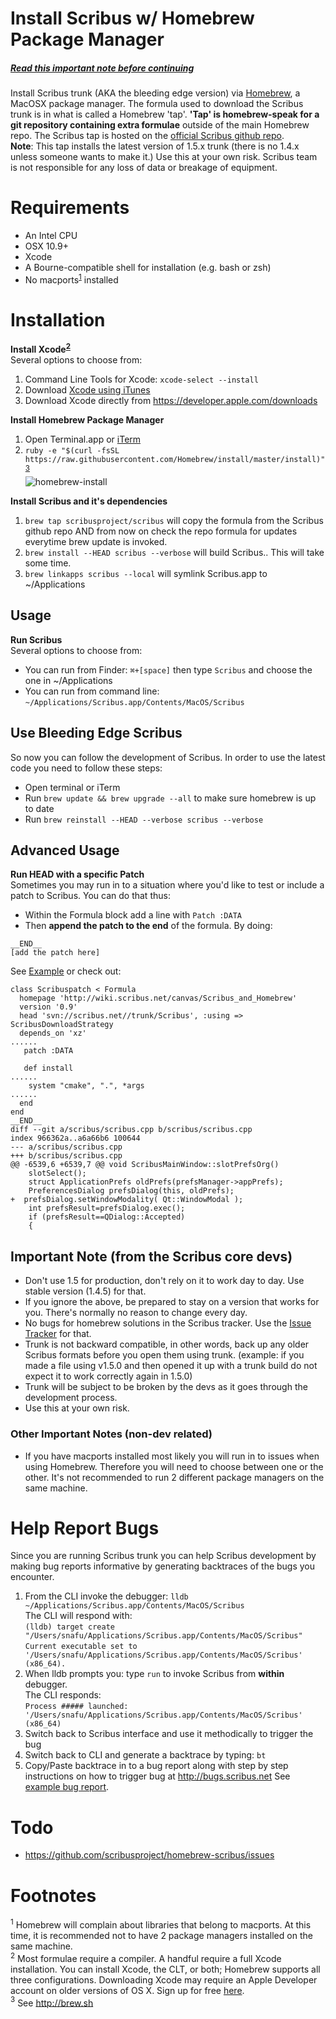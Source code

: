 Install Scribus w/ Homebrew Package Manager
================
##### **[Read this important note before continuing](https://github.com/scribusproject/homebrew-scribus#important-note-from-the-scribus-core-devs)**  

Install Scribus trunk (AKA the bleeding edge version) via [Homebrew](http://brew.sh), a MacOSX package manager.
The formula used to download the Scribus trunk is in what is called a Homebrew 'tap'. **'Tap' is homebrew-speak for a git repository containing extra formulae** outside of the main Homebrew repo. The Scribus tap is hosted on the [official Scribus github repo](https://github.com/scribusproject/homebrew-scribus).  
**Note**: This tap installs the latest version of 1.5.x trunk (there is no 1.4.x unless someone wants to make it.) Use this at your own risk. Scribus team is not responsible for any loss of data or breakage of equipment. 

Requirements
============
* An Intel CPU
* OSX 10.9+
* Xcode
* A Bourne-compatible shell for installation (e.g. bash or zsh)
* No macports<sup>[1](#1)</sup> installed

Installation
=====
**Install Xcode<sup>[2](#2)</sup>**  
Several options to choose from:  
1. Command Line Tools for Xcode: `xcode-select --install`  
2. Download [Xcode using iTunes](https://itunes.apple.com/us/app/xcode/id497799835)  
3. Download Xcode directly from https://developer.apple.com/downloads  

**Install Homebrew Package Manager**   
1. Open Terminal.app or [iTerm](http://iterm2.com)  
2. ```ruby -e "$(curl -fsSL https://raw.githubusercontent.com/Homebrew/install/master/install)"```  <sup>[3](#3)</sup>  
![homebrew-install](https://cloud.githubusercontent.com/assets/4140247/8355316/32b5c0fa-1b14-11e5-9393-2ed0588983d6.gif)


**Install Scribus and it's dependencies**  
1. ``brew tap scribusproject/scribus`` will copy the formula from the Scribus github repo AND from now on check the repo formula for updates everytime brew update is invoked.  
2. ``brew install --HEAD scribus --verbose`` will build Scribus.. This will take some time.  
3. ``brew linkapps scribus --local`` will symlink Scribus.app to ~/Applications  

## Usage 
**Run Scribus**  
Several options to choose from:  
* You can run from Finder: ```⌘+[space]``` then type ```Scribus``` and choose the one in ~/Applications  
* You can run from command line:  ``~/Applications/Scribus.app/Contents/MacOS/Scribus``  

## Use Bleeding Edge Scribus
So now you can follow the development of Scribus. In order to use the latest code you need to follow these steps:  
* Open terminal or iTerm
* Run ```brew update && brew upgrade --all``` to make sure homebrew is up to date
* Run ```brew reinstall --HEAD --verbose scribus --verbose```

## Advanced Usage 
**Run HEAD with a specific Patch**  
Sometimes you may run in to a situation where you'd like to test or include a patch to Scribus. You can do that thus:
* Within the Formula block add a line with ```Patch :DATA```  
* Then **append the patch to the end** of the formula. 
By doing:
```
__END__
[add the patch here]  
```
See [Example](https://gist.github.com/luzpaz/69c00f2a8516b5462614) or check out:  
```
class Scribuspatch < Formula
  homepage 'http://wiki.scribus.net/canvas/Scribus_and_Homebrew'
  version '0.9'
  head 'svn://scribus.net//trunk/Scribus', :using => ScribusDownloadStrategy
  depends_on 'xz'
......
   patch :DATA

   def install
......
    system "cmake", ".", *args
......
  end
end
__END__
diff --git a/scribus/scribus.cpp b/scribus/scribus.cpp
index 966362a..a6a66b6 100644
--- a/scribus/scribus.cpp
+++ b/scribus/scribus.cpp
@@ -6539,6 +6539,7 @@ void ScribusMainWindow::slotPrefsOrg()
 	slotSelect();
 	struct ApplicationPrefs oldPrefs(prefsManager->appPrefs);
 	PreferencesDialog prefsDialog(this, oldPrefs);
+  prefsDialog.setWindowModality( Qt::WindowModal );
 	int prefsResult=prefsDialog.exec();
 	if (prefsResult==QDialog::Accepted)
 	{
```


## Important Note (from the Scribus core devs)

*  Don't use 1.5 for production, don't rely on it to work day to day. Use stable version (1.4.5) for that.
*  If you ignore the above, be prepared to stay on a version that works for you. There's normally no
     reason to change every day.
*  No bugs for homebrew solutions in the Scribus tracker. Use the [Issue Tracker](https://github.com/scribusproject/homebrew-scribus/issues) for that.
*  Trunk is not backward compatible, in other words, back up any older Scribus formats before you open them using trunk. (example: if you made a file using v1.5.0 and then opened it up with a trunk build do not expect it to work correctly again in 1.5.0) 
*  Trunk will be subject to be broken by the devs as it goes through the development process. 
*  Use this at your own risk. 

### Other Important Notes (non-dev related)

* If you have macports installed most likely you will run in to issues when using Homebrew. Therefore you will need to choose between one or the other. It's not recommended to run 2 different package managers on the same machine. 

Help Report Bugs
================
Since you are running Scribus trunk you can help Scribus development by making bug reports informative by generating backtraces of the bugs you encounter.  
1. From the CLI invoke the debugger: ```lldb ~/Applications/Scribus.app/Contents/MacOS/Scribus```  
     The CLI will respond with:  
     ```(lldb) target create "/Users/snafu/Applications/Scribus.app/Contents/MacOS/Scribus"```  
     ```Current executable set to '/Users/snafu/Applications/Scribus.app/Contents/MacOS/Scribus' (x86_64).```  
2. When lldb prompts you: type ``run`` to invoke Scribus from **within** debugger.  
     The CLI responds:  
     ```Process ##### launched: '/Users/snafu/Applications/Scribus.app/Contents/MacOS/Scribus' (x86_64)```  
3. Switch back to Scribus interface and use it methodically to trigger the bug  
4. Switch back to CLI and generate a backtrace by typing: ```bt```  
5. Copy/Paste backtrace in to a bug report along with step by step instructions on how to trigger bug at http://bugs.scribus.net See [example bug report]().  

Todo
====
* https://github.com/scribusproject/homebrew-scribus/issues

Footnotes
====
<a name="1"><sup>1</sup></a> Homebrew will complain about libraries that belong to macports. At this time, it is recommended not to have 2 package managers installed on the same machine.  
<a name="2"><sup>2</sup></a> Most formulae require a compiler. A handful require a full Xcode
    installation. You can install Xcode, the CLT, or both; Homebrew
    supports all three configurations. Downloading Xcode may require an Apple Developer account on older versions of OS X. Sign up for free [here](https://developer.apple.com/register/index.action).  
<a name="3"><sup>3</sup></a> See http://brew.sh
